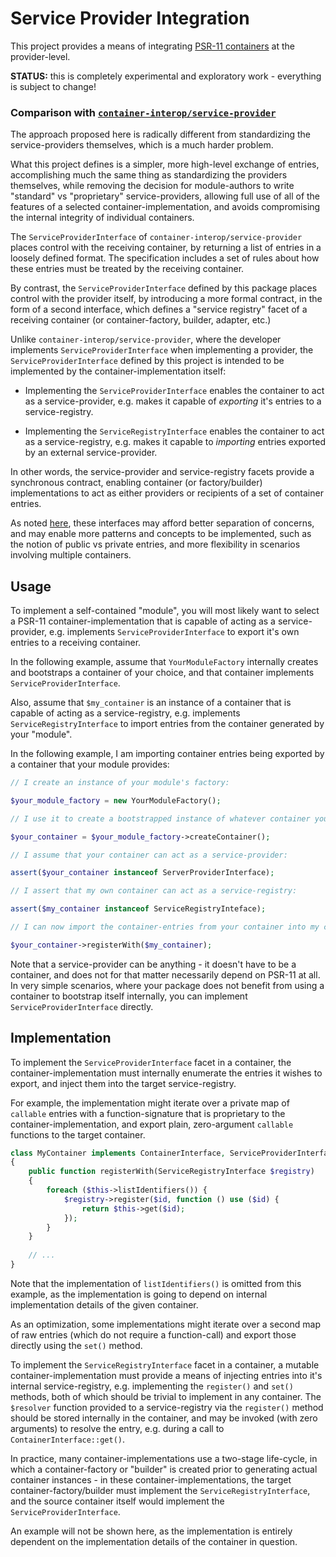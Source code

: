 # Service Provider Integration

This project provides a means of integrating
[PSR-11 containers](https://github.com/php-fig/fig-standards/blob/master/accepted/PSR-11-container.md)
at the provider-level.

**STATUS:** this is completely experimental and exploratory work - everything is subject to change!

### Comparison with [`container-interop/service-provider`](https://github.com/container-interop/service-provider) 

The approach proposed here is radically different from standardizing the service-providers themselves,
which is a much harder problem.

What this project defines is a simpler, more high-level exchange of entries, accomplishing much the
same thing as standardizing the providers themselves, while removing the decision for module-authors
to write "standard" vs "proprietary" service-providers, allowing full use of all of the features of
a selected container-implementation, and avoids compromising the internal integrity of
individual containers.

The `ServiceProviderInterface` of `container-interop/service-provider` places control with the
receiving container, by returning a list of entries in a loosely defined format. The specification
includes a set of rules about how these entries must be treated by the receiving container.

By contrast, the `ServiceProviderInterface` defined by this package places control with the provider
itself, by introducing a more formal contract, in the form of a second interface, which defines a
"service registry" facet of a receiving container (or container-factory, builder, adapter, etc.)

Unlike `container-interop/service-provider`, where the developer implements `ServiceProviderInterface`
when implementing a provider, the `ServiceProviderInterface` defined by this project is intended to
be implemented by the container-implementation itself:
 
- Implementing the `ServiceProviderInterface` enables the container to act as a service-provider,
  e.g. makes it capable of *exporting* it's entries to a service-registry.
  
- Implementing the `ServiceRegistryInterface` enables the container to act as a service-registry,
  e.g. makes it capable to *importing* entries exported by an external service-provider.

In other words, the service-provider and service-registry facets provide a synchronous contract,
enabling container (or factory/builder) implementations to act as either providers or recipients
of a set of container entries.

As noted [here](https://github.com/container-interop/container-interop/issues/55#issuecomment-285939658),
these interfaces may afford better separation of concerns, and may enable more patterns and concepts
to be implemented, such as the notion of public vs private entries, and more flexibility in scenarios
involving multiple containers.

## Usage

To implement a self-contained "module", you will most likely want to select a PSR-11 container-implementation
that is capable of acting as a service-provider, e.g. implements `ServiceProviderInterface` to export
it's own entries to a receiving container.

In the following example, assume that `YourModuleFactory` internally creates and bootstraps a container
of your choice, and that container implements `ServiceProviderInterface`.

Also, assume that `$my_container` is an instance of a container that is capable of acting as a service-registry,
e.g. implements `ServiceRegistryInterface` to import entries from the container generated by your "module".

In the following example, I am importing container entries being exported by a container that your module provides:

```php
// I create an instance of your module's factory:

$your_module_factory = new YourModuleFactory();

// I use it to create a bootstrapped instance of whatever container your module uses:

$your_container = $your_module_factory->createContainer();

// I assume that your container can act as a service-provider:

assert($your_container instanceof ServerProviderInterface);

// I assert that my own container can act as a service-registry:

assert($my_container instanceof ServiceRegistryInteface);

// I can now import the container-entries from your container into my container:

$your_container->registerWith($my_container);
```

Note that a service-provider can be anything - it doesn't have to be a container, and does not for that
matter necessarily depend on PSR-11 at all. In very simple scenarios, where your package does not benefit
from using a container to bootstrap itself internally, you can implement `ServiceProviderInterface` directly. 

## Implementation

To implement the `ServiceProviderInterface` facet in a container, the container-implementation must internally
enumerate the entries it wishes to export, and inject them into the target service-registry.

For example, the implementation might iterate over a private map of `callable` entries with a
function-signature that is proprietary to the container-implementation, and export plain, zero-argument
`callable` functions to the target container.

```php
class MyContainer implements ContainerInterface, ServiceProviderInterface
{
    public function registerWith(ServiceRegistryInterface $registry)
    {
        foreach ($this->listIdentifiers()) {
            $registry->register($id, function () use ($id) {
                return $this->get($id);
            });
        }
    }
    
    // ...
}
```

Note that the implementation of `listIdentifiers()` is omitted from this example, as the implementation is
going to depend on internal implementation details of the given container.

As an optimization, some implementations might iterate over a second map of raw entries (which do not require
a function-call) and export those directly using the `set()` method.

To implement the `ServiceRegistryInterface` facet in a container, a mutable container-implementation must
provide a means of injecting entries into it's internal service-registry, e.g. implementing the `register()`
and `set()` methods, both of which should be trivial to implement in any container. The `$resolver` function
provided to a service-registry via the `register()` method should be stored internally in the container, and
may be invoked (with zero arguments) to resolve the entry, e.g. during a call to `ContainerInterface::get()`.

In practice, many container-implementations use a two-stage life-cycle, in which a container-factory or
"builder" is created prior to generating actual container instances - in these container-implementations,
the target container-factory/builder must implement the `ServiceRegistryInterface`, and the source container
itself would implement the `ServiceProviderInterface`.

An example will not be shown here, as the implementation is entirely dependent on the implementation details
of the container in question.
